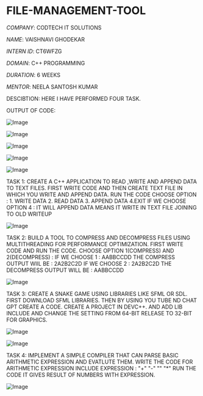 # FILE-MANAGEMENT-TOOL

*COMPANY*: CODTECH IT SOLUTIONS

*NAME*: VAISHNAVI GHODEKAR

*INTERN ID*: CT6WFZG

*DOMAIN*: C++ PROGRAMMING

*DURATION*: 6 WEEKS

*MENTOR*: NEELA SANTOSH KUMAR

DESCIBTION: HERE I HAVE PERFORMED FOUR TASK.

OUTPUT OF CODE: 

![Image](https://github.com/user-attachments/assets/0fac9d70-122b-49d2-8712-945c622d12ec)

![Image](https://github.com/user-attachments/assets/0fac9d70-122b-49d2-8712-945c622d12ec)

![Image](https://github.com/user-attachments/assets/649d490a-836e-4f9f-ad49-505b5ad3ed64)

![Image](https://github.com/user-attachments/assets/34100157-f0c6-425a-89e2-122e938ccbdf)

![Image](https://github.com/user-attachments/assets/c0c8c031-44f4-4351-921f-1de192fde531)

TASK 1: CREATE A C++ APPLICATION TO READ ,WRITE AND APPEND DATA TO TEXT FILES.
FIRST WRITE CODE AND THEN CREATE TEXT FILE IN WHICH YOU WRITE AND APPEND DATA.
 RUN THE CODE CHOOSE OPTION : 1. WRITE DATA
                              2. READ DATA 
                              3. APPEND DATA
                              4.EXIT
  IF WE CHOOSE OPTION 4 : IT WILL APPEND DATA MEANS IT WRITE IN TEXT FILE JOINING TO OLD WRITEUP

  ![Image](https://github.com/user-attachments/assets/0fac9d70-122b-49d2-8712-945c622d12ec)
  

  TASK 2: BUILD A TOOL TO COMPRESS AND DECOMPRESS FILES USING MULTITHREADING FOR PERFORMANCE OPTIMIZATION.
  FIRST WRITE CODE AND RUN THE CODE.
  CHOOSE OPTION 1(COMPRESS) AND 2(DECOMPRESS) :
  IF WE CHOOSE 1 : AABBCCDD
  THE COMPRESS OUTPUT WIIL BE : 2A2B2C2D
  IF WE CHOOSE 2 : 2A2B2C2D
  THE DECOMPRESS OUTPUT WILL BE : AABBCCDD

  ![Image](https://github.com/user-attachments/assets/0fac9d70-122b-49d2-8712-945c622d12ec)


  TASK 3: CREATE A SNAKE GAME USING LIBRARIES LIKE SFML OR SDL.
  FIRST DOWNLOAD SFML LIBRARIES.
  THEN BY USING YOU TUBE ND CHAT GPT CREATE A CODE.
  CREATE A PROJECT IN DEVC++.
  AND ADD LIB INCLUDE AND CHANGE THE SETTING FROM 64-BIT RELEASE TO 32-BIT FOR GRAPHICS.

  ![Image](https://github.com/user-attachments/assets/649d490a-836e-4f9f-ad49-505b5ad3ed64)
  

![Image](https://github.com/user-attachments/assets/34100157-f0c6-425a-89e2-122e938ccbdf)


  TASK 4: IMPLEMENT A SIMPLE COMPILER THAT CAN PARSE BASIC ARITHMETIC EXPRESSION AND EVATLUTE THEM.
  WRITE THE CODE FOR ARITHMETIC EXPRESSION INCLUDE EXPRESSION : "+"
                                                                "-"
                                                                "\"
                                                                "*"
  RUN THE CODE IT GIVES RESULT OF NUMBERS WITH EXPRESSION.

  ![Image](https://github.com/user-attachments/assets/c0c8c031-44f4-4351-921f-1de192fde531)

  
